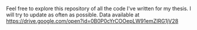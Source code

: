 Feel free to explore this repository of all the code I've written for my thesis. I will try to update as often as possible. Data available at https://drive.google.com/open?id=0B0P0cYrCOOepLW91emZIRG1jV28 
